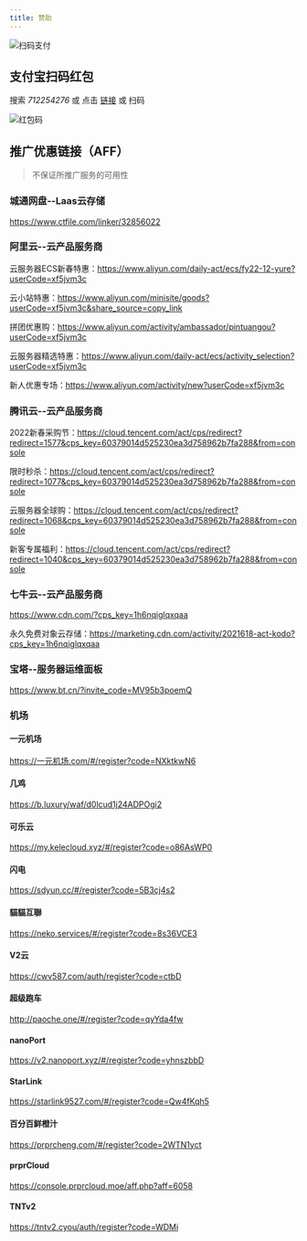 ```yaml
---
title: 赞助
---
```


![扫码支付](https://cdn.jiecs.top/img/2022/03/about_pay.jpg)

## 支付宝扫码红包

搜索 _712254276_ 或 点击 [链接](https://qr.alipay.com/11w12861oax89w30fn98p36) 或 扫码

![红包码](https://cdn.jiecs.top/img/2022/03/about_alipayredenvelope.png?<40>)

## 推广优惠链接（AFF）

> 不保证所推广服务的可用性

### 城通网盘--Laas云存储

<https://www.ctfile.com/linker/32856022>

### 阿里云--云产品服务商

云服务器ECS新春特惠：<https://www.aliyun.com/daily-act/ecs/fy22-12-yure?userCode=xf5jvm3c>

云小站特惠：<https://www.aliyun.com/minisite/goods?userCode=xf5jvm3c&share_source=copy_link>

拼团优惠购：<https://www.aliyun.com/activity/ambassador/pintuangou?userCode=xf5jvm3c>

云服务器精选特惠：<https://www.aliyun.com/daily-act/ecs/activity_selection?userCode=xf5jvm3c>

新人优惠专场：<https://www.aliyun.com/activity/new?userCode=xf5jvm3c>

### 腾讯云--云产品服务商

2022新春采购节：<https://cloud.tencent.com/act/cps/redirect?redirect=1577&cps_key=60379014d525230ea3d758962b7fa288&from=console>

限时秒杀：<https://cloud.tencent.com/act/cps/redirect?redirect=1077&cps_key=60379014d525230ea3d758962b7fa288&from=console>

云服务器全球购：<https://cloud.tencent.com/act/cps/redirect?redirect=1068&cps_key=60379014d525230ea3d758962b7fa288&from=console>

新客专属福利：<https://cloud.tencent.com/act/cps/redirect?redirect=1040&cps_key=60379014d525230ea3d758962b7fa288&from=console>

### 七牛云--云产品服务商

<https://www.cdn.com/?cps_key=1h6nqiglqxqaa>

永久免费对象云存储：<https://marketing.cdn.com/activity/2021618-act-kodo?cps_key=1h6nqiglqxqaa>

### 宝塔--服务器运维面板

<https://www.bt.cn/?invite_code=MV95b3poemQ>

### 机场

#### 一元机场 <Badge text="60%" />

<https://一元机场.com/#/register?code=NXktkwN6>

#### 几鸡 <Badge text="36%" />

<https://b.luxury/waf/d0lcud1j24ADPOgi2>

#### 可乐云 <Badge text="19%" />

<https://my.kelecloud.xyz/#/register?code=o86AsWP0>

#### 闪电 <Badge text="15%" />

<https://sdyun.cc/#/register?code=5B3cj4s2>

#### 貓貓互聯 <Badge text="10%" />

<https://neko.services/#/register?code=8s36VCE3>

#### V2云 <Badge text="10%" />

<https://cwv587.com/auth/register?code=ctbD>

#### 超级跑车 <Badge text="10%" />

<http://paoche.one/#/register?code=qyYda4fw>

#### nanoPort <Badge text="10%" />

<https://v2.nanoport.xyz/#/register?code=yhnszbbD>

#### StarLink <Badge text="10%" />

<https://starlink9527.com/#/register?code=Qw4fKqh5>

#### 百分百鲜橙汁 <Badge text="7%" />

<https://prprcheng.com/#/register?code=2WTN1yct>

#### prprCloud <Badge text="满100提现" />

<https://console.prprcloud.moe/aff.php?aff=6058>

#### TNTv2 <Badge text="1%" />

<https://tntv2.cyou/auth/register?code=WDMi>
